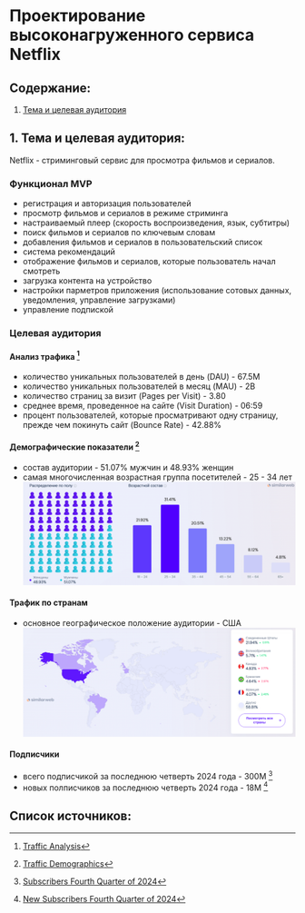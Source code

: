 # Проектирование высоконагруженного сервиса Netflix

## Содержание:
1. [Тема и целевая аудитория](#1)

## 1. Тема и целевая аудитория:
Netflix - стриминговый сервис для просмотра фильмов и сериалов.

### Функционал MVP
- регистрация и авторизация пользователей
- просмотр фильмов и сериалов в режиме стриминга
- настраиваемый плеер (скорость воспроизведения, язык, субтитры)
- поиск фильмов и сериалов по ключевым словам
- добавления фильмов и сериалов в пользовательский список
- система рекомендаций
- отображение фильмов и сериалов, которые пользователь начал смотреть
- загрузка контента на устройство
- настройки парметров приложения (использование сотовых данных, уведомления, управление загрузками)
- управление подпиской

### Целевая аудитория

#### Анализ трафика [^1]
- количество уникальных пользователей в день (DAU) - 67.5M
- количество уникальных пользователей в месяц (MAU) - 2B
- количество страниц за визит (Pages per Visit) - 3.80
- среднее время, проведенное на сайте (Visit Duration) - 06:59
- процент пользователей, которые просматривают одну страницу, прежде чем покинуть сайт (Bounce Rate) - 42.88%

#### Демографические показатели [^2]
- состав аудитории - 51.07% мужчин и 48.93% женщин
- самая многочисленная возрастная группа посетителей - 25 - 34 лет
![Demographics](images/demographics.png)

 #### Трафик по странам
- основное географическое положение аудитории - США
![Geography](images/geography.png)

#### Подписчики
- всего подписчикой за последнюю четверть 2024 года - 300M [^3]
- новых полписчиков за последнюю четверть 2024 года - 18M [^4]

## Список источников:
[^1]: [Traffic Analysis](https://hypestat.com/info/netflix.com)

[^2]: [Traffic Demographics](https://www.similarweb.com/ru/website/netflix.com/#demographics)

[^3]: [Subscribers Fourth Quarter of 2024](https://www.statista.com/statistics/250934/quarterly-number-of-netflix-streaming-subscribers-worldwide/)

[^4]: [New Subscribers Fourth Quarter of 2024](https://www.statista.com/statistics/196645/quarterly-net-subscriber-additions-of-netflix-since-2009/)

